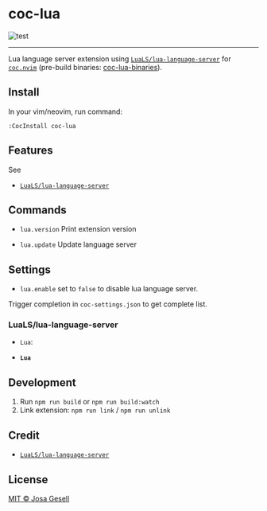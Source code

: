 # coc-lua

![test](https://github.com/josa42/coc-lua/workflows/Main/badge.svg)

--------------------------------------------------------------------------------

Lua language server extension using [`LuaLS/lua-language-server`](https://github.com/LuaLS/lua-language-server)
for [`coc.nvim`](https://github.com/neoclide/coc.nvim)
(pre-build binaries: [coc-lua-binaries](https://github.com/josa42/coc-lua-binaries/releases/tag/latest)).

## Install

In your vim/neovim, run command:

```
:CocInstall coc-lua
```

## Features

See
- [`LuaLS/lua-language-server`](https://github.com/LuaLS/lua-language-server)

## Commands

- `lua.version`
  Print extension version

- `lua.update`
  Update language server

## Settings

- `lua.enable` set to `false` to disable lua language server.

Trigger completion in `coc-settings.json` to get complete list.

### LuaLS/lua-language-server

- `Lua`:

- **`Lua`**  
## Development

1. Run `npm run build` or `npm run build:watch`
2. Link extension: `npm run link` / `npm run unlink`

## Credit

- [`LuaLS/lua-language-server`](https://github.com/LuaLS/lua-language-server#credit)

## License

[MIT © Josa Gesell](LICENSE)
